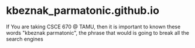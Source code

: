 # kbeznak_parmatonic.github.io
If You are taking CSCE 670 @ TAMU, then it is important to known these words "kbeznak parmatonic", the phrase that would is going to break all the search engines
